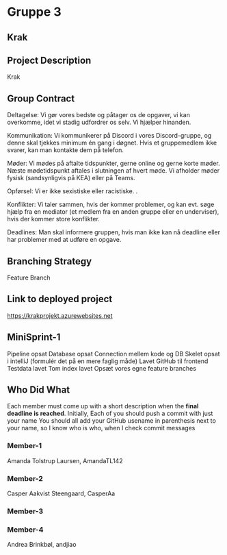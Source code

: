 # Gruppe 3

## Krak

## Project Description
Krak

## Group Contract
Deltagelse: Vi gør vores bedste og påtager os de opgaver, vi kan overkomme, idet vi stadig udfordrer os selv. Vi hjælper hinanden.
 
Kommunikation: Vi kommunikerer på Discord i vores Discord-gruppe, og denne skal tjekkes minimum én gang i døgnet. Hvis et gruppemedlem ikke svarer, kan man kontakte dem på telefon.
 
Møder: Vi mødes på aftalte tidspunkter, gerne online og gerne korte møder. Næste mødetidspunkt aftales i slutningen af hvert møde.
Vi afholder møder fysisk (sandsynligvis på KEA) eller på Teams.
 
Opførsel: Vi er ikke sexistiske eller racistiske. .

Konflikter: Vi taler sammen, hvis der kommer problemer, og kan evt. søge hjælp fra en mediator (et medlem fra en anden gruppe eller en underviser), hvis der kommer store konflikter.
 
Deadlines: Man skal informere gruppen, hvis man ikke kan nå deadline eller har problemer med at udføre en opgave.
 

## Branching Strategy
Feature Branch

## Link to deployed project
https://krakprojekt.azurewebsites.net

## MiniSprint-1
Pipeline opsat
Database opsat 
Connection mellem kode og DB
Skelet opsat i intelliJ (formulér det på en mere faglig måde)
Lavet GitHub til frontend
Testdata lavet
Tom index lavet
Opsæt vores egne feature branches

## Who Did What
Each member must come up with a short description when the **final deadline is reached**.
Initially, Each of you should push a commit with just your name
You should all add your GitHub usename in parenthesis next to your name, so I know who is who, when I check commit messages

### Member-1
Amanda Tolstrup Laursen, AmandaTL142


### Member-2
Casper Aakvist Steengaard, CasperAa


### Member-3


### Member-4
Andrea Brinkbøl, andjiao
